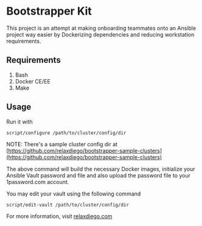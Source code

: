 Bootstrapper Kit
================

This project is an attempt at making onboarding teammates onto an Ansible
project way easier by Dockerizing dependencies and reducing workstation requirements.


Requirements
------------

1. Bash
2. Docker CE/EE
3. Make


Usage
-----

Run it with

```
script/configure /path/to/cluster/config/dir
```

NOTE: There's a sample cluster config dir at
[https://github.com/relaxdiego/bootstrapper-sample-clusters](https://github.com/relaxdiego/bootstrapper-sample-clusters)

The above command will build the necessary Docker images, initialize your
Ansible Vault password and file and also upload the password file to your
1password.com account.

You may edit your vault using the following command

```
script/edit-vault /path/to/cluster/config/dir
```

For more information, visit [relaxdiego.com](https://relaxdiego.com)

